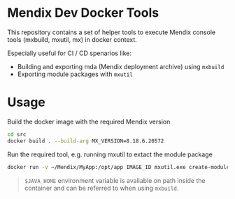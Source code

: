 # Mendix Dev Docker Tools

This repository contains a set of helper tools to execute Mendix console tools (mxbuild, mxutil, mx) in docker context.

Especially useful for CI / CD spenarios like:
* Building and exporting mda (Mendix deployment archive) using `mxbuild`
* Exporting module packages with `mxutil`

# Usage

Build the docker image with the required Mendix version

```sh
cd src
docker build . --build-arg MX_VERSION=8.18.6.20572
```

Run the required tool, e.g. running mxutil to extact the module package
```sh
docker run -v ~/Mendix/MyApp:/opt/app IMAGE_ID mxutil.exe create-module-package --package-dir /opt/app/packages/ /opt/app/App.mpr "MyModule"
```

> `$JAVA_HOME` environment variable is avaliable on path inside the container and can be referred to when using `mxbuild`.
